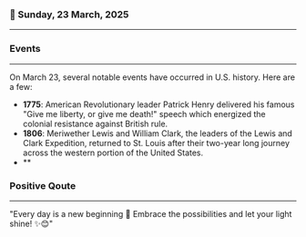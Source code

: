 ### 📅 Sunday, 23 March, 2025
------
### Events
------
On March 23, several notable events have occurred in U.S. history. Here are a few:

- **1775**: American Revolutionary leader Patrick Henry delivered his famous "Give me liberty, or give me death!" speech which energized the colonial resistance against British rule.
- **1806**: Meriwether Lewis and William Clark, the leaders of the Lewis and Clark Expedition, returned to St. Louis after their two-year long journey across the western portion of the United States.
- **
### Positive Qoute
------
"Every day is a new beginning 🌅 Embrace the possibilities and let your light shine! ✨😊"
